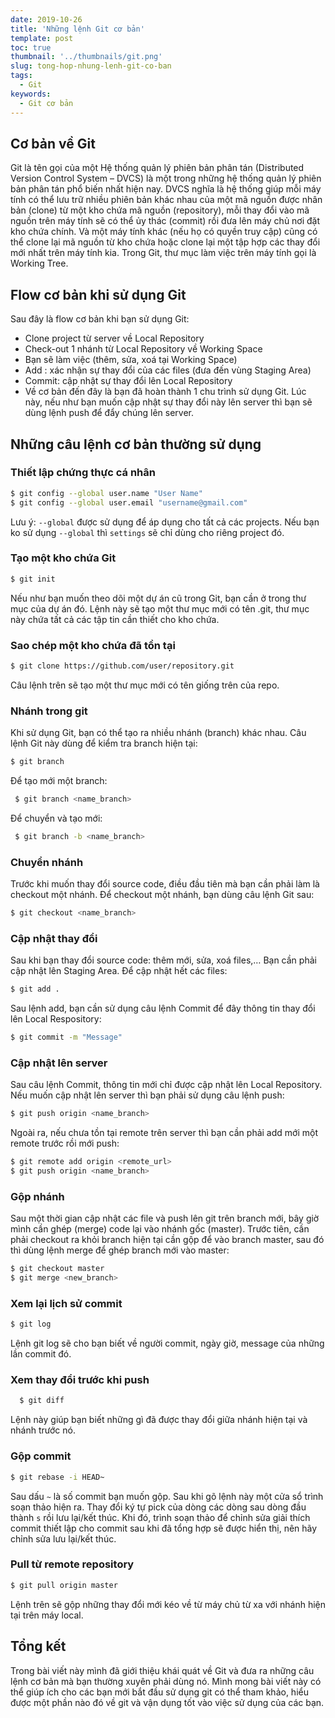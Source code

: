 ```yaml
---
date: 2019-10-26
title: 'Những lệnh Git cơ bản'
template: post
toc: true
thumbnail: '../thumbnails/git.png'
slug: tong-hop-nhung-lenh-git-co-ban
tags:
  - Git
keywords:
  - Git cơ bản
---
```


## Cơ bản về Git
Git là tên gọi của một Hệ thống quản lý phiên bản phân tán (Distributed Version Control System – DVCS) là một trong những hệ thống quản lý phiên bản phân tán phổ biến nhất hiện nay. DVCS nghĩa là hệ thống giúp mỗi máy tính có thể lưu trữ nhiều phiên bản khác nhau của một mã nguồn được nhân bản (clone) từ một kho chứa mã nguồn (repository), mỗi thay đổi vào mã nguồn trên máy tính sẽ có thể ủy thác (commit) rồi đưa lên máy chủ nơi đặt kho chứa chính. Và một máy tính khác (nếu họ có quyền truy cập) cũng có thể clone lại mã nguồn từ kho chứa hoặc clone lại một tập hợp các thay đổi mới nhất trên máy tính kia. Trong Git, thư mục làm việc trên máy tính gọi là Working Tree.

## Flow cơ bản khi sử dụng Git
Sau đây là flow cơ bản khi bạn sử dụng Git:
- Clone project từ server về Local Repository
- Check-out 1 nhánh từ Local Repository về Working Space
- Bạn sẽ làm việc (thêm, sửa, xoá tại Working Space)
- Add : xác nhận sự thay đổi của các files (đưa đến vùng Staging Area)
- Commit: cập nhật sự thay đổi lên Local Repository
- Về cơ bản đến đây là bạn đã hoàn thành 1 chu trình sử dụng Git. Lúc này, nếu như bạn muốn cập nhật sự thay đổi này lên server thì bạn sẽ dùng lệnh push để đẩy chúng lên server.

## Những câu lệnh cơ bản thường sử dụng
### Thiết lập chứng thực cá nhân
```bash
$ git config --global user.name "User Name"
$ git config --global user.email "username@gmail.com"
```
Lưu ý: `--global` được sử dụng để áp dụng cho tất cả các projects. Nếu bạn ko sử dụng `--global` thì `settings` sẽ chỉ dùng cho riêng project đó.

### Tạo một kho chứa Git
```bash
$ git init
```
Nếu như bạn muốn theo dõi một dự án cũ trong Git, bạn cần ở trong thư mục của dự án đó. Lệnh này sẽ tạo một thư mục mới có tên .git, thư mục này chứa tất cả các tập tin cần thiết cho kho chứa.

### Sao chép một kho chứa đã tồn tại
```bash
$ git clone https://github.com/user/repository.git
```
Câu lệnh trên sẽ tạo một thư mục mới có tên giống trên của repo.

### Nhánh trong git
Khi sử dụng Git, bạn có thể tạo ra nhiều nhánh (branch) khác nhau. Câu lệnh Git này dùng để kiểm tra branch hiện tại:
```bash
$ git branch
```
Để tạo mới một branch:
```bash
 $ git branch <name_branch>
 ```
Để chuyển và tạo mới:
```bash
 $ git branch -b <name_branch>
```
### Chuyển nhánh
Trước khi muốn thay đổi source code, điều đầu tiên mà bạn cần phải làm là checkout một nhánh. Để checkout một nhánh, bạn dùng câu lệnh Git sau:
```bash
$ git checkout <name_branch>
```
### Cập nhật thay đổi
Sau khi bạn thay đổi source code: thêm mới, sửa, xoá files,… Bạn cần phải cập nhật lên Staging Area. Để cập nhật hết các files:
```bash
$ git add .
```
Sau lệnh add, bạn cần sử dụng câu lệnh Commit để đây thông tin thay đổi lên Local Respository:
```bash
$ git commit -m "Message"
```
### Cập nhật lên server
Sau câu lệnh Commit, thông tin mới chỉ được cập nhật lên Local Repository. Nếu muốn cập nhật lên server thì bạn phải sử dụng câu lệnh push:
```bash
$ git push origin <name_branch>
```
Ngoài ra, nếu chưa tồn tại remote trên server thì bạn cần phải add mới một remote trước rồi mới push:
```bash
$ git remote add origin <remote_url>
$ git push origin <name_branch>
```
### Gộp nhánh
Sau một thời gian cập nhật các file và push lên git trên branch mới, bây giờ mình cần ghép (merge) code lại vào nhánh gốc (master). Trước tiên, cần phải checkout ra khỏi branch hiện tại cần gộp để vào branch master, sau đó thì dùng lệnh merge để ghép branch mới vào master:
```bash
$ git checkout master
$ git merge <new_branch>
```
### Xem lại lịch sử commit
```bash
$ git log
```
Lệnh git log sẽ cho bạn biết về người commit, ngày giờ, message của những lần commit đó.

### Xem thay đổi trước khi push
```bash
  $ git diff
```
Lệnh này giúp bạn biết những gì đã được thay đổi giữa nhánh hiện tại và nhánh trước nó.

### Gộp commit
```bash
$ git rebase -i HEAD~
```
Sau dấu `~` là số commit bạn muốn gộp. Sau khi gõ lệnh này một cửa sổ trình soạn thảo hiện ra. Thay đổi ký tự pick của dòng các dòng sau dòng đầu thành `s` rồi lưu lại/kết thúc. Khi đó, trình soạn thảo để chỉnh sửa giải thích commit thiết lập cho commit sau khi đã tổng hợp sẽ được hiển thị, nên hãy chỉnh sửa lưu lại/kết thúc.

### Pull từ remote repository
```bash
$ git pull origin master
```
Lệnh trên sẽ gộp những thay đổi mới kéo về từ máy chủ từ xa với nhánh hiện tại trên máy local.

## Tổng kết
Trong bài viết này mình đã giới thiệu khái quát về Git và đưa ra những câu lệnh cơ bản mà bạn thường xuyên phải dùng nó. Mình mong bài viết này có thể giúp ích cho các bạn mới bắt đầu sử dụng git có thể tham khảo, hiểu được một phần nào đó về git và vận dụng tốt vào việc sử dụng của các bạn.